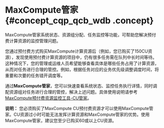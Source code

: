 # MaxCompute管家 {#concept_cqp_qcb_wdb .concept}

MaxCompute管家系统状态、资源组分配、任务监控等功能，可帮助您解决预付费计算资源的监控管理问题。

您通过预付费方式购买MaxCompute计算资源后（例如，您已购买了150CU资源），发现使用预付费计算资源的项目中，仍有很多任务需在队列中长时间等待。这种情况下，您的管理或运维人员希望能够查看具体是哪些任务占用了计算资源，从而对任务进行合理的管控。例如，根据任务对应的业务优先级调整调度时间，将重要和次要的任务错开调度等。

通过**MaxCompute管家**，您可以快速查看系统状态、监控任务执行详情，同时调配资源组对任务进行合理的管控，解决上述问题。具体使用说明请参考[MaxCompute预付费资源监控工具-CU管家](../../../../intl.zh-CN/使用指南/MaxCompute管家/MaxCompute预付费资源监控工具-CU管家.md#)。

**说明：** 您必须购买了MaxCompute CU预付费资源才可以使用MaxCompute管家。CU资源过小时可能无法发挥计算资源和MaxCompute管家的优势。使用MaxCompute管家，建议您至少已购买60或以上CU资源。

